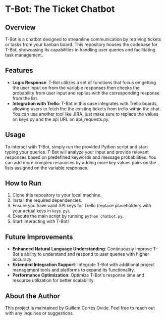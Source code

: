 
# T-Bot: The Ticket Chatbot

## Overview

T-Bot is a chatbot designed to streamline communication by retriving tickets or tasks from your kanban board. This repository houses the codebase for T-Bot, showcasing its capabilities in handling user queries and facilitating task management.

## Features

- **Logic Response**: T-Bot utilizes a set of functions that focus on getting the user input on from the variable responses then checks the probability from user input and replies with the corresponding response from the list.
- **Integration with Trello**: T-Bot in this case integrates with Trello boards, allowing users to fetch the the existing tickets from trello within the chat. You can use another tool like JIRA, just make sure to replace the values on keys.py and the api URL on api_requests.py.

## Usage

To interact with T-Bot, simply run the provided Python script and start typing your queries. T-Bot will analyze your input and provide relevant responses based on predefined keywords and message probabilities. You can add more complex responses by adding more key values pairs on the lists assigned on the variable responses.

## How to Run

1. Clone this repository to your local machine.
2. Install the required dependencies.
3. Ensure you have valid API keys for Trello (replace placeholders with your actual keys in `keys.py`).
4. Execute the main script by running `python chatbot.py`.
5. Start interacting with T-Bot!

## Future Improvements

- **Enhanced Natural Language Understanding**: Continuously improve T-Bot's ability to understand and respond to user queries with higher accuracy.
- **Extended Integration Support**: Integrate T-Bot with additional project management tools and platforms to expand its functionality.
- **Performance Optimization**: Optimize T-Bot's response time and resource utilization for better scalability.

## About the Author

This project is maintained by Guillem Cortés Ovide. Feel free to reach out with any inquiries or suggestions.

